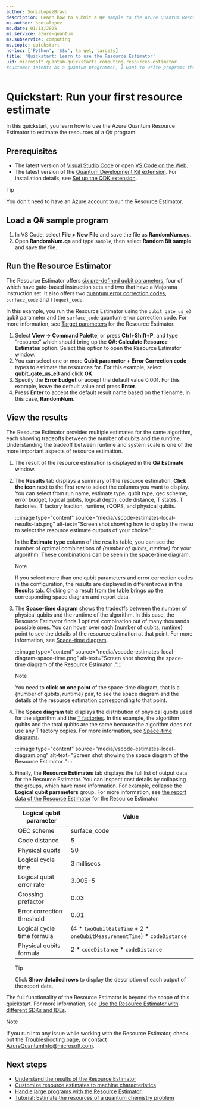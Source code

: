 ```yaml
---
author: SoniaLopezBravo
description: Learn how to submit a Q# sample to the Azure Quantum Resource Estimator to estimate the resources of a Q# program.
ms.author: sonialopez
ms.date: 01/13/2025
ms.service: azure-quantum
ms.subservice: computing
ms.topic: quickstart
no-loc: ['Python', '$$v', target, targets]
title: 'Quickstart: Learn to use the Resource Estimator'
uid: microsoft.quantum.quickstarts.computing.resources-estimator
#customer intent: As a quantum programmer, I want to write programs that use the Resource Estimator. 
--- 
```


# Quickstart: Run your first resource estimate

In this quickstart, you learn how to use the Azure Quantum Resource Estimator to estimate the resources of a Q# program.  

## Prerequisites

* The latest version of [Visual Studio Code](https://code.visualstudio.com/download) or open [VS Code on the Web](https://vscode.dev/quantum).
* The latest version of the [Quantum Development Kit extension](https://marketplace.visualstudio.com/items?itemName=quantum.qsharp-lang-vscode). For installation details, see [Set up the QDK extension](xref:microsoft.quantum.install-qdk.overview).

> [!TIP]
> You don't need to have an Azure account to run the Resource Estimator. 

## Load a Q# sample program

1. In VS Code, select **File > New File** and save the file as **RandomNum.qs**. 
1. Open **RandomNum.qs** and type `sample`, then select **Random Bit sample** and save the file.

## Run the Resource Estimator

The Resource Estimator offers [six pre-defined qubit parameters](xref:microsoft.quantum.overview.resources-estimator#physical-qubit-parameters), four of which have gate-based instruction sets and two that have a Majorana instruction set. It also offers two [quantum error correction codes](xref:microsoft.quantum.overview.resources-estimator#quantum-error-correction-codes), `surface_code` and `floquet_code`.

In this example, you run the Resource Estimator using the `qubit_gate_us_e3` qubit parameter and the `surface_code` quantum error correction code. For more information, see [Target parameters](xref:microsoft.quantum.overview.resources-estimator#target-parameters) for the Resource Estimator.

1. Select **View -> Command Palette**, or press **Ctrl+Shift+P**, and type “resource” which should bring up the **Q#: Calculate Resource Estimates** option. Select this option to open the Resource Estimator window.
1. You can select one or more **Qubit parameter + Error Correction code** types to estimate the resources for. For this example, select **qubit_gate_us_e3** and click **OK**.
1. Specify the **Error budget** or accept the default value 0.001. For this example, leave the default value and press **Enter**.
1. Press **Enter** to accept the default result name based on the filename, in this case, **RandomNum**.

## View the results

The Resource Estimator provides multiple estimates for the same algorithm, each showing tradeoffs between the number of qubits and the runtime. Understanding the tradeoff between runtime and system scale is one of the more important aspects of resource estimation.  

1. The result of the resource estimation is displayed in the **Q# Estimate** window.
1. The **Results** tab displays a summary of the resource estimation. **Click the icon** next to the first row to select the columns you want to display. You can select from run name, estimate type, qubit type, qec scheme, error budget, logical qubits, logical depth, code distance, T states, T factories, T factory fraction, runtime, rQOPS, and physical qubits.

    :::image type="content" source="media/vscode-estimates-local-results-tab.png" alt-text="Screen shot showing how to display the menu to select the resource estimate outputs of your choice.":::

    In the **Estimate type** column of the results table, you can see the number of optimal combinations of *{number of qubits, runtime}* for your algorithm. These combinations can be seen in the space-time diagram.

    > [!NOTE]
    > If you select more than one qubit parameters and error correction codes in the configuration, the results are displayed in different rows in the **Results** tab. Clicking on a result from the table brings up the corresponding space diagram and report data.

1. The **Space-time diagram** shows the tradeoffs between the number of physical qubits and the runtime of the algorithm. In this case, the Resource Estimator finds 1  optimal combination out of many thousands possible ones. You can hover over each {number of qubits, runtime} point to see the details of the resource estimation at that point. For more information, see [Space-time diagram](xref:microsoft.quantum.overview.resources-estimator-output.data#space-time-diagram).

    :::image type="content" source="media/vscode-estimates-local-diagram-space-time.png" alt-text="Screen shot showing the space-time diagram of the Resource Estimator .":::

    > [!NOTE]
    > You need to **click on one point** of the space-time diagram, that is a {number of qubits, runtime} pair, to see the space diagram and the details of the resource estimation corresponding to that point.

1. The **Space diagram** tab displays the distribution of physical qubits used for the algorithm and the [T factories](xref:microsoft.quantum.concepts.tfactories). In this example, the algorithm qubits and the total qubits are the same because the algorithm does not use any T factory copies. For more information, see [Space-time diagrams](xref:microsoft.quantum.overview.resources-estimator-output.data#space-time-diagrams).

    :::image type="content" source="media/vscode-estimates-local-diagram.png" alt-text="Screen shot showing the space diagram of the Resource Estimator .":::

1. Finally, the **Resource Estimates** tab displays the full list of output data for the Resource Estimator. You can inspect cost details by collapsing the groups, which have more information. For example, collapse the **Logical qubit parameters** group. For more information, see [the report data of the Resource Estimator](xref:microsoft.quantum.overview.resources-estimator-output.data#report-data) for the Resource Estimator.

    |Logical qubit parameter| Value |
    |----|---|
    |QEC scheme                                                |                           surface_code |
    |Code distance                                                                       |            5 |
    |Physical qubits                                                                   |            50 |
    |Logical cycle time                                                                   |   3 millisecs |
    |Logical qubit error rate                                                            |     3.00E-5 |
    |Crossing prefactor                                                                    |       0.03|
    |Error correction threshold                                                             |      0.01|
    |Logical cycle time formula    | (4 * `twoQubitGateTime` + 2 * `oneQubitMeasurementTime`) * `codeDistance`|
    |Physical qubits formula     |                                      2 * `codeDistance` * `codeDistance`|

    > [!TIP]
    > Click **Show detailed rows** to display the description of each output of the report data. 
    

The full functionality of the Resource Estimator is beyond the scope of this quickstart. For more information, see [Use the Resource Estimator with different SDKs and IDEs](xref:microsoft.quantum.submit-resource-estimation-jobs#resources-estimation-with-q-and-python).

> [!NOTE]
> If you run into any issue while working with the Resource Estimator, check out the [Troubleshooting page](xref:microsoft.quantum.azure.common-issues#azure-quantum-resource-estimator), or contact [AzureQuantumInfo@microsoft.com](mailto:AzureQuantumInfo@microsoft.com).

## Next steps

- [Understand the results of the Resource Estimator](xref:microsoft.quantum.overview.resources-estimator-output.data)
- [Customize resource estimates to machine characteristics](xref:microsoft.quantum.overview.resources-estimator)
- [Handle large programs with the Resource Estimator](xref:microsoft.quantum.resource-estimator-caching)
- [Tutorial: Estimate the resources of a quantum chemistry problem](xref:microsoft.quantum.tutorial.resource-estimator.chemistry)
